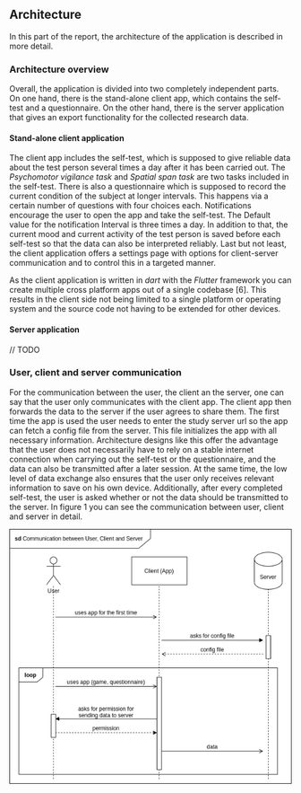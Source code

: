 ## Architecture

In this part of the report, the architecture of the application is described
in more detail.

### Architecture overview

Overall, the application is divided into two completely independent parts. On
one hand, there is the stand-alone client app, which contains the self-test
and a questionnaire. On the other hand, there is the server application that
gives an export functionality for the collected research data.

#### Stand-alone client application

The client app includes the self-test, which is supposed to give reliable data
about the test person several times a day after it has been carried out. The
*Psychomotor vigilance task* and *Spatial span task* are two tasks included in
the self-test. There is also a questionnaire which is supposed to record the
current condition of the subject at longer intervals. This happens via a
certain number of questions with four choices each. Notifications encourage
the user to open the app and take the self-test. The Default value for the notification Interval is three times a day. In
addition to that, the current mood and current activity of the test person is
saved before each self-test so that the data can also be interpreted
reliably. Last but not least, the client application offers a settings page
with options for client-server communication and to control this in a targeted
manner.

As the client application is written in *dart* with the *Flutter* framework
you can create multiple cross platform apps out of a single codebase [6].
This results in the client side not being limited to a single platform or
operating system and the source code not having to be extended for other
devices.

#### Server application

// TODO

### User, client and server communication  

For the communication between the user, the client an the server, one can say
that the user only communicates with the client app. The client app then
forwards the data to the server if the user agrees to share them. The first
time the app is used the user needs to enter the study server url so the app
can fetch a config file from the server. This file initializes the app with
all necessary information. Architecture designs like this offer the advantage
that the user does not necessarily have to rely on a stable internet
connection when carrying out the self-test or the questionnaire, and the data
can also be transmitted after a later session. At the same time, the low
level of data exchange also ensures that the user only receives relevant
information to save on his own device. Additionally, after every completed
self-test, the user is asked whether or not the data should be transmitted to
the server. In figure 1 you can see the communication between user, client
and server in detail.

![Communication between user, client and server](../../diagrams/implementation/sq_user_client_server.png "Communication between user, client and server")

